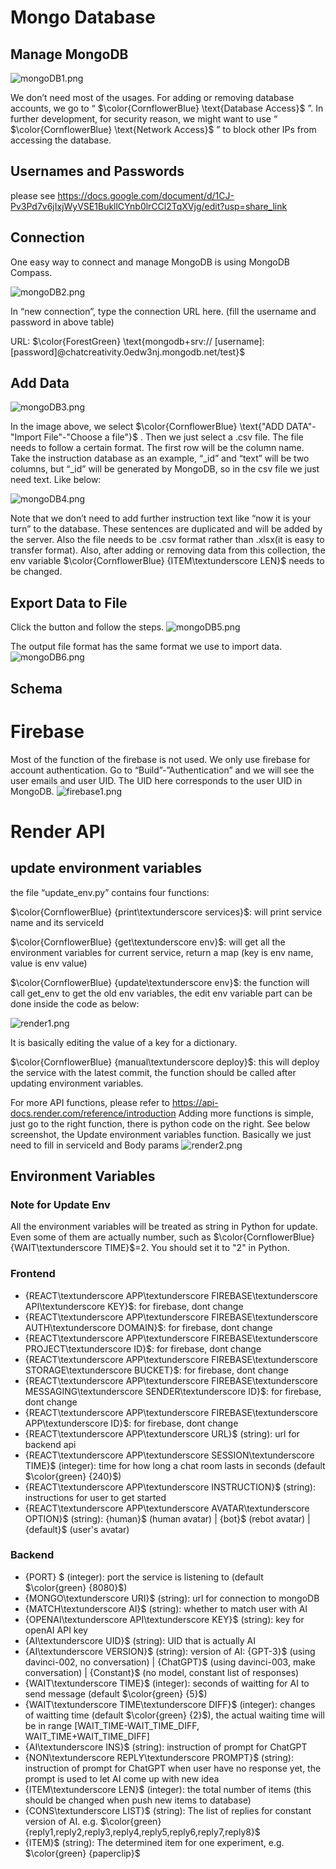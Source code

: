 
# Mongo Database

## Manage MongoDB

![mongoDB1.png](./content/mongoDB1.png)

We don’t need most of the usages. For adding or removing database accounts, we go to “
$\color{CornflowerBlue} \text{Database Access}$
”. In further development, for security reason, we might want to use “
$\color{CornflowerBlue} \text{Network Access}$
” to block other IPs from accessing the database.

## Usernames and Passwords
please see https://docs.google.com/document/d/1CJ-Pv3Pd7v6jIxjWyVSE1BukllCYnb0lrCCl2TqXVjg/edit?usp=share_link

## Connection
One easy way to connect and manage MongoDB is using MongoDB Compass. 

![mongoDB2.png](./content/mongoDB2.png)

In “new connection”, type the connection URL here. (fill the username and password in above table)

URL:
$\color{ForestGreen} \text{mongodb+srv:// [username]:[password]@chatcreativity.0edw3nj.mongodb.net/test}$ 

## Add Data
![mongoDB3.png](./content/mongoDB3.png)

In the image above, we select 
$\color{CornflowerBlue} \text{"ADD DATA"-"Import File"-"Choose a file"}$
. Then we just select a .csv file. The file needs to follow a certain format. The first row will be the column name. Take the instruction database as an example, “_id” and “text” will be two columns, but “_id” will be generated by MongoDB, so in the csv file we just need text. Like below:

![mongoDB4.png](./content/mongoDB4.png)

Note that we don’t need to add further instruction text like “now it is your turn” to the database. These sentences are duplicated and will be added by the server. Also the file needs to be .csv format rather than .xlsx(it is easy to transfer format). Also, after adding or removing data from this collection, the env variable 
$\color{CornflowerBlue} {ITEM\textunderscore LEN}$
needs to be changed.

## Export Data to File
Click the button and follow the steps. 
![mongoDB5.png](./content/mongoDB5.png)

The output file format has the same format we use to import data.
![mongoDB6.png](./content/mongoDB6.png)


## Schema


# Firebase
Most of the function of the firebase is not used. We only use firebase for account authentication. Go to “Build”-”Authentication” and we will see the user emails and user UID. The UID here corresponds to the user UID in MongoDB.
![firebase1.png](./content/firebase1.png)


# Render API
## update environment variables
the file “update_env.py” contains four functions:

$\color{CornflowerBlue} {print\textunderscore services}$: will print service name and its serviceId

$\color{CornflowerBlue} {get\textunderscore env}$: will get all the environment variables for current service, return a map (key is env name, value is env value)

$\color{CornflowerBlue} {update\textunderscore env}$: the function will call get_env to get the old env variables, the edit env variable part can be done inside the code as below:

![render1.png](./content/render1.png)

It is basically editing the value of a key for a dictionary.

$\color{CornflowerBlue} {manual\textunderscore deploy}$: this will deploy the service with the latest commit, the function should be called after updating environment variables.

For more API functions, please refer to https://api-docs.render.com/reference/introduction
Adding more functions is simple, just go to the right function, there is python code on the right. See below screenshot, the Update environment variables function. Basically we just need to fill in serviceId and Body params
![render2.png](./content/render2.png)

## Environment Variables
### Note for Update Env
All the environment variables will be treated as string in Python for update. Even some of them are actually number, such as $\color{CornflowerBlue} {WAIT\textunderscore TIME}$=2. You should set it to "2" in Python.
### Frontend
* {REACT\textunderscore APP\textunderscore FIREBASE\textunderscore API\textunderscore KEY}$: for firebase, dont change
* {REACT\textunderscore APP\textunderscore FIREBASE\textunderscore AUTH\textunderscore DOMAIN}$: for firebase, dont change
* {REACT\textunderscore APP\textunderscore FIREBASE\textunderscore PROJECT\textunderscore ID}$: for firebase, dont change
* {REACT\textunderscore APP\textunderscore FIREBASE\textunderscore STORAGE\textunderscore BUCKET}$: for firebase, dont change
* {REACT\textunderscore APP\textunderscore FIREBASE\textunderscore MESSAGING\textunderscore SENDER\textunderscore ID}$: for firebase, dont change
* {REACT\textunderscore APP\textunderscore FIREBASE\textunderscore APP\textunderscore ID}$: for firebase, dont change
* {REACT\textunderscore APP\textunderscore URL}$ (string): url for backend api
* {REACT\textunderscore APP\textunderscore SESSION\textunderscore TIME}$ (integer): time for how long a chat room lasts in seconds (default $\color{green} {240}$)
* {REACT\textunderscore APP\textunderscore INSTRUCTION}$ (string): instructions for user to get started 
* {REACT\textunderscore APP\textunderscore AVATAR\textunderscore OPTION}$ (string): 
{human}$ (human avatar) | 
{bot}$ (rebot avatar) | 
{default}$ (user's avatar)

### Backend
* {PORT} $ (integer): port the service is listening to (default $\color{green} {8080}$)
* {MONGO\textunderscore URI}$ (string): url for connection to mongoDB
* {MATCH\textunderscore AI}$ (string): whether to match user with AI
* {OPENAI\textunderscore API\textunderscore KEY}$ (string): key for openAI API key
* {AI\textunderscore UID}$ (string): UID that is actually AI
* {AI\textunderscore VERSION}$ (string): version of AI: 
{GPT-3}$ (using davinci-002, no conversation) | 
{ChatGPT}$ (using davinci-003, make conversation) | 
{Constant}$ (no model, constant list of responses)
* {WAIT\textunderscore TIME}$ (integer): seconds of waitting for AI to send message (default $\color{green} {5}$)
* {WAIT\textunderscore TIME\textunderscore DIFF}$ (integer): changes of waitting time (default $\color{green} {2}$), the actual waiting time will be in range [WAIT_TIME-WAIT_TIME_DIFF, WAIT_TIME+WAIT_TIME_DIFF]
* {AI\textunderscore INS}$ (string): instruction of prompt for ChatGPT
* {NON\textunderscore REPLY\textunderscore PROMPT}$ (string): instruction of prompt for ChatGPT when user have no response yet, the prompt is used to let AI come up with new idea
* {ITEM\textunderscore LEN}$ (integer): the total number of items (this should be changed when push new items to database)
* {CONS\textunderscore LIST}$ (string): The list of replies for constant version of AI. e.g. $\color{green} {reply1,reply2,reply3,reply4,reply5,reply6,reply7,reply8}$
* {ITEM}$ (string): The determined item for one experiment, e.g. $\color{green} {paperclip}$
